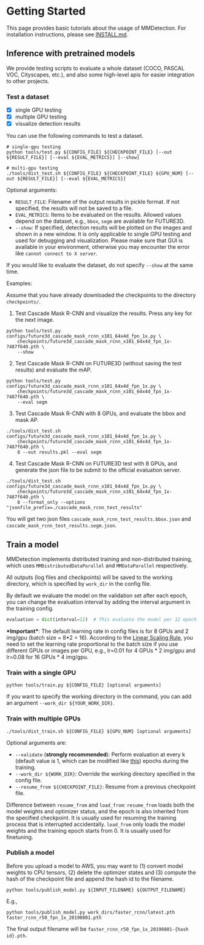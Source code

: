 # Getting Started

This page provides basic tutorials about the usage of MMDetection.
For installation instructions, please see [INSTALL.md](INSTALL.md).

## Inference with pretrained models

We provide testing scripts to evaluate a whole dataset (COCO, PASCAL VOC, Cityscapes, etc.),
and also some high-level apis for easier integration to other projects.

### Test a dataset

- [x] single GPU testing
- [x] multiple GPU testing
- [x] visualize detection results

You can use the following commands to test a dataset.

```shell
# single-gpu testing
python tools/test.py ${CONFIG_FILE} ${CHECKPOINT_FILE} [--out ${RESULT_FILE}] [--eval ${EVAL_METRICS}] [--show]

# multi-gpu testing
./tools/dist_test.sh ${CONFIG_FILE} ${CHECKPOINT_FILE} ${GPU_NUM} [--out ${RESULT_FILE}] [--eval ${EVAL_METRICS}]
```

Optional arguments:
- `RESULT_FILE`: Filename of the output results in pickle format. If not specified, the results will not be saved to a file.
- `EVAL_METRICS`: Items to be evaluated on the results. Allowed values depend on the dataset, e.g., `bbox`, `segm` are available for FUTURE3D.
- `--show`: If specified, detection results will be plotted on the images and shown in a new window. It is only applicable to single GPU testing and used for debugging and visualization. Please make sure that GUI is available in your environment, otherwise you may encounter the error like `cannot connect to X server`.

If you would like to evaluate the dataset, do not specify `--show` at the same time.

Examples:

Assume that you have already downloaded the checkpoints to the directory `checkpoints/`.

1. Test Cascade Mask R-CNN and visualize the results. Press any key for the next image.

```shell
python tools/test.py configs/future3d_cascade_mask_rcnn_x101_64x4d_fpn_1x.py \
    checkpoints/future3d_cascade_mask_rcnn_x101_64x4d_fpn_1x-7487f640.pth \
    --show
```

2. Test Cascade Mask R-CNN on FUTURE3D (without saving the test results) and evaluate the mAP.

```shell
python tools/test.py configs/future3d_cascade_mask_rcnn_x101_64x4d_fpn_1x.py \
    checkpoints/future3d_cascade_mask_rcnn_x101_64x4d_fpn_1x-7487f640.pth \
    --eval segm
```

3. Test Cascade Mask R-CNN with 8 GPUs, and evaluate the bbox and mask AP.

```shell
./tools/dist_test.sh configs/future3d_cascade_mask_rcnn_x101_64x4d_fpn_1x.py \
    checkpoints/future3d_cascade_mask_rcnn_x101_64x4d_fpn_1x-7487f640.pth \
    8 --out results.pkl --eval segm
```

4. Test Cascade Mask R-CNN on FUTURE3D test with 8 GPUs, and generate the json file to be submit to the official evaluation server.

```shell
./tools/dist_test.sh configs/future3d_cascade_mask_rcnn_x101_64x4d_fpn_1x.py \
    checkpoints/future3d_cascade_mask_rcnn_x101_64x4d_fpn_1x-7487f640.pth \
    8 --format_only --options "jsonfile_prefix=./cascade_mask_rcnn_test_results"
```

You will get two json files `cascade_mask_rcnn_test_results.bbox.json` and `cascade_mask_rcnn_test_results.segm.json`.


## Train a model

MMDetection implements distributed training and non-distributed training,
which uses `MMDistributedDataParallel` and `MMDataParallel` respectively.

All outputs (log files and checkpoints) will be saved to the working directory,
which is specified by `work_dir` in the config file.

By default we evaluate the model on the validation set after each epoch, you can change the evaluation interval by adding the interval argument in the training config.
```python
evaluation = dict(interval=12)  # This evaluate the model per 12 epoch.
```

**\*Important\***: The default learning rate in config files is for 8 GPUs and 2 img/gpu (batch size = 8*2 = 16).
According to the [Linear Scaling Rule](https://arxiv.org/abs/1706.02677), you need to set the learning rate proportional to the batch size if you use different GPUs or images per GPU, e.g., lr=0.01 for 4 GPUs * 2 img/gpu and lr=0.08 for 16 GPUs * 4 img/gpu.

### Train with a single GPU

```shell
python tools/train.py ${CONFIG_FILE} [optional arguments]
```

If you want to specify the working directory in the command, you can add an argument `--work_dir ${YOUR_WORK_DIR}`.

### Train with multiple GPUs

```shell
./tools/dist_train.sh ${CONFIG_FILE} ${GPU_NUM} [optional arguments]
```

Optional arguments are:

- `--validate` (**strongly recommended**): Perform evaluation at every k (default value is 1, which can be modified like [this](https://github.com/open-mmlab/mmdetection/blob/master/configs/mask_rcnn_r50_fpn_1x.py#L174)) epochs during the training.
- `--work_dir ${WORK_DIR}`: Override the working directory specified in the config file.
- `--resume_from ${CHECKPOINT_FILE}`: Resume from a previous checkpoint file.

Difference between `resume_from` and `load_from`:
`resume_from` loads both the model weights and optimizer status, and the epoch is also inherited from the specified checkpoint. It is usually used for resuming the training process that is interrupted accidentally.
`load_from` only loads the model weights and the training epoch starts from 0. It is usually used for finetuning.

### Publish a model

Before you upload a model to AWS, you may want to
(1) convert model weights to CPU tensors, (2) delete the optimizer states and
(3) compute the hash of the checkpoint file and append the hash id to the filename.

```shell
python tools/publish_model.py ${INPUT_FILENAME} ${OUTPUT_FILENAME}
```

E.g.,

```shell
python tools/publish_model.py work_dirs/faster_rcnn/latest.pth faster_rcnn_r50_fpn_1x_20190801.pth
```

The final output filename will be `faster_rcnn_r50_fpn_1x_20190801-{hash id}.pth`.
